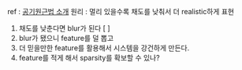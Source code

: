 ref : [공기원근법 소개](https://brunch.co.kr/@jesus-art07/18)
원리 : 멀리 있을수록 채도를 낮춰서 더 realistic하게 표현

1. 채도를 낮춘다면 blur가 된다 [ ] 
2. blur가 됐으니 feature를 덜 뽑고 
3. 더 믿을만한 feature를 활용해서 시스템을 강건하게 만든다.
4. feature를 적게 해서 sparsity를 확보할 수 있나?
